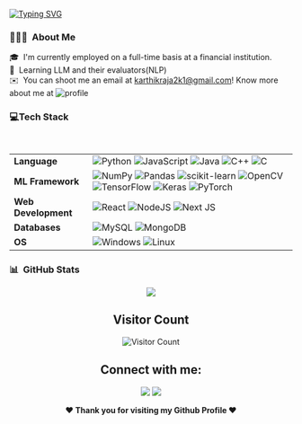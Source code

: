 <!--   my-ticker -->    
[![Typing SVG](https://readme-typing-svg.herokuapp.com?color=%2336BCF7&center=true&vCenter=true&width=600&lines=Hi+there+👋,+I+am+Karthik+Raja;Deep+Learning+Enthusiast)](https://git.io/typing-svg)


### 👨🏻‍💻 &nbsp;About Me

🎓 &nbsp;I'm currently employed on a full-time basis at a financial institution.\
🌱 &nbsp;Learning LLM and their evaluators(NLP)\
✉️ &nbsp;You can shoot me an email at karthikraja2k1@gmail.com!
Know more about me at ![profile](kitrak-rev.github.io)

<!-- Tech Stack -->
### 💻Tech Stack 
  <br>
  <!--   my-skils -->

|   |   |
|-----------------|--------------------------------------------------------------------------------|
|**Language**     |![Python](https://img.shields.io/badge/python-3670A0?style=for-the-badge&logo=python&logoColor=ffdd54                         )&nbsp;![JavaScript](https://img.shields.io/badge/javascript-%23323330.svg?style=for-the-badge&logo=javascript&logoColor=%23F7DF1E            )&nbsp;![Java](https://img.shields.io/badge/java-%23ED8B00.svg?style=for-the-badge&logo=java&logoColor=white                      )&nbsp;![C++](https://img.shields.io/badge/c++-%2300599C.svg?style=for-the-badge&logo=c%2B%2B&logoColor=white                   )&nbsp;![C](https://img.shields.io/badge/c-%2300599C.svg?style=for-the-badge&logo=c&logoColor=white                                )|                                                                                     
| **ML Framework**|![NumPy](https://img.shields.io/badge/numpy-%23013243.svg?style=for-the-badge&logo=numpy&logoColor=white                    )&nbsp;![Pandas](https://img.shields.io/badge/pandas-%23150458.svg?style=for-the-badge&logo=pandas&logoColor=white                    )&nbsp;![scikit-learn](https://img.shields.io/badge/scikit--learn-%23F7931E.svg?style=for-the-badge&logo=scikit-learn&logoColor=white  )&nbsp;![OpenCV](https://img.shields.io/badge/opencv-%23white.svg?style=for-the-badge&logo=opencv&logoColor=white                    )&nbsp;![TensorFlow](https://img.shields.io/badge/TensorFlow-%23FF6F00.svg?style=for-the-badge&logo=TensorFlow&logoColor=white    )&nbsp;![Keras](https://img.shields.io/badge/Keras-%23D00000.svg?style=for-the-badge&logo=Keras&logoColor=white                    )&nbsp;![PyTorch](https://img.shields.io/badge/PyTorch-%23EE4C2C.svg?style=for-the-badge&logo=PyTorch&logoColor=white)|                                                                                                         
| **Web Development**  |![React](https://img.shields.io/badge/react-%2320232a.svg?style=for-the-badge&logo=react&logoColor=%2361DAFB     )&nbsp;![NodeJS](https://img.shields.io/badge/node.js-6DA55F?style=for-the-badge&logo=node.js&logoColor=white         )&nbsp;![Next JS](https://img.shields.io/badge/Next-black?style=for-the-badge&logo=next.js&logoColor=white         )|                                                                                                              
|**Databases**|![MySQL](https://img.shields.io/badge/mysql-%2300f.svg?style=for-the-badge&logo=mysql&logoColor=white                       )&nbsp;![MongoDB](https://img.shields.io/badge/MongoDB-%234ea94b.svg?style=for-the-badge&logo=mongodb&logoColor=white)|
| **OS**  |  ![Windows](https://img.shields.io/badge/Windows-0078D6?style=for-the-badge&logo=windows&logoColor=white                         )&nbsp;![Linux](https://img.shields.io/badge/Linux-FCC624?style=for-the-badge&logo=linux&logoColor=black                         )|
                                                                                                                                                                                                                                                                                                                                                                                                                                                                                                                                                                                                                                                                                 
### 📊 &nbsp;GitHub Stats
<!--
<p style="display:flex;">
<img  height="200em" alt="Karthik Raja's Github Stats" src="https://github-readme-stats.vercel.app/api?username=kitrak-rev&show_icons=true&hide_border=false&theme=tokyonight" /> 
&nbsp;
<img height="200em" src="https://github-readme-streak-stats.herokuapp.com/?user=kitrak-rev&theme=tokyonight&hide_border=false"/>
</p> -->

<p> 

</p>


 <p align="center" >
 <a href="https://github.com/kitrak-rev">
  <img src="https://github-readme-stats-eight-theta.vercel.app/api/top-langs/?username=kitrak-rev&layout=compact&langs_count=8&theme=algolia"/>
</a></p>
<div align="center">
        
   ## Visitor Count
   ![Visitor Count](https://profile-counter.glitch.me/{kitrak-rev}/count.svg)
        
</div>

<div align="center">

## Connect with me:
[<img src="https://img.shields.io/badge/twitter-%231DA1F2.svg?&style=for-the-badge&logo=twitter&logoColor=white&color=black" />](https://twitter.com/Kitrak_rev) 
[<img src="https://img.shields.io/badge/linkedin-%2312100E.svg?&style=for-the-badge&logo=linkedin&logoColor=white&color=black" />](https://www.linkedin.com/in/kitrak-rev/)

 
  
<b>❤️ Thank you for visiting my Github Profile ❤️</b>

</div>

